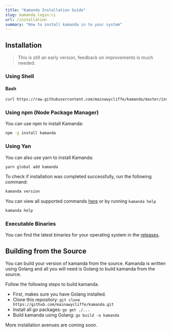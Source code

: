```yaml
---
title: "Kamanda Installation Guide"
slug: kamanda_login:ci
url: /installation
summary: "How to install kamanda in to your system"
---
```


## Installation

> This is still an early version, feedback on improvements is much needed.

### Using Shell

#### Bash

```sh
curl https://raw.githubusercontent.com/mainawycliffe/kamanda/master/install.sh | sh
```

### Using npm (Node Package Manager)

You can use npm to install Kamanda:

```sh
npm -g install kamanda
```

### Using Yan

You can also use yarn to install Kamanda:

```sh
yarn global add kamanda
```

To check if installation was completed successfully, run the following
command:

```sh
kamanda version
```

You can view all supported commands [here](https://kamanda.dev/) or by running `kamanda help`

```sh
kamanda help
```

### Executable Binaries

You can find the latest binaries for your operating system in the
[releases](https://github.com/mainawycliffe/kamanda/releases).

## Building from the Source

You can build your version of kamanda from the source. Kamanda is written using
Golang and all you will need is Golang to build kamanda from the source.

Follow the following steps to build kamanda.

- First, makes sure you have Golang installed.
- Clone this repository: `git clone https://github.com/mainawycliffe/kamanda.git`
- Install all go packages: `go get ./...`
- Build kamanda using Golang: `go build -o kamanda`

More installation avenues are coming soon.
